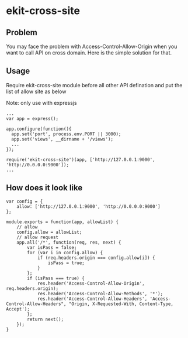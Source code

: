 ekit-cross-site
===============

## Problem
You may face the problem with Access-Control-Allow-Origin when you want to call API on cross domain. Here is the simple solution for that. 

## Usage

Require ekit-cross-site module before all other API defination and put the list of allow site as below

Note: only use with expressjs

```
...
var app = express();

app.configure(function(){
  app.set('port', process.env.PORT || 3000);
  app.set('views', __dirname + '/views');
  ...
});

require('ekit-cross-site')(app, ['http://127.0.0.1:9000', 'http://0.0.0.0:9000']);
...

```

## How does it look like


```
var config = {
	allow: ['http://127.0.0.1:9000', 'http://0.0.0.0:9000']
};

module.exports = function(app, allowList) {
	// allow
	config.allow = allowList;
	// allow request
	app.all('/*', function(req, res, next) {
		var isPass = false;
		for (var i in config.allow) {
			if (req.headers.origin === config.allow[i]) {
				isPass = true;
			}
		};
		if (isPass === true) {
			res.header('Access-Control-Allow-Origin', req.headers.origin);
			res.header('Access-Control-Allow-Methods', '*');
			res.header('Access-Control-Allow-Headers', 'Access-Control-Allow-Headers", "Origin, X-Requested-With, Content-Type, Accept');
		};
		return next();
	});
}
```
